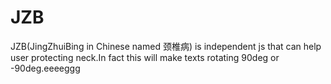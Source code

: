 JZB
===

JZB(JingZhuiBing in Chinese named 颈椎病) is independent js that can help user protecting neck.In fact this will make texts rotating 90deg or -90deg.eeeeggg